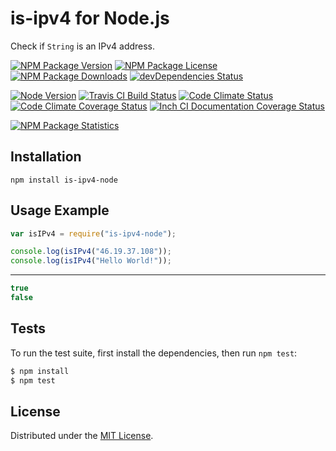 # is-ipv4 for Node.js

Check if `String` is an IPv4 address.

[![NPM Package Version][npm-package-version-badge]][npm-package-url]
[![NPM Package License][npm-package-license-badge]][npm-package-license-url]
[![NPM Package Downloads][npm-package-downloads-badge]][npm-package-url]
[![devDependencies Status][devDependencies-status-badge]][devDependencies-status-page-url]

[![Node Version][node-version-badge]][node-downloads-page-url]
[![Travis CI Build Status][travis-ci-build-status-badge]][travis-ci-build-status-page-url]
[![Code Climate Status][code-climate-status-badge]][code-climate-status-page-url]
[![Code Climate Coverage Status][code-climate-coverage-status-badge]][code-climate-coverage-status-page-url]
[![Inch CI Documentation Coverage Status][inch-ci-documentation-coverage-status-badge]][inch-ci-documentation-coverage-status-page-url]

[![NPM Package Statistics][npm-package-statistics-badge]][npm-package-url]

## Installation

`npm install is-ipv4-node`

## Usage Example

```javascript
var isIPv4 = require("is-ipv4-node");

console.log(isIPv4("46.19.37.108"));
console.log(isIPv4("Hello World!"));
```

***

```javascript
true
false
```

## Tests

To run the test suite, first install the dependencies, then run `npm test`:

```bash
$ npm install
$ npm test
```

## License

Distributed under the [MIT License](LICENSE).

[npm-package-url]: https://npmjs.org/package/is-ipv4-node

[npm-package-version-badge]: https://img.shields.io/npm/v/is-ipv4-node.svg?style=flat-square

[npm-package-license-badge]: https://img.shields.io/npm/l/is-ipv4-node.svg?style=flat-square
[npm-package-license-url]: http://opensource.org/licenses/MIT

[npm-package-downloads-badge]: https://img.shields.io/npm/dm/is-ipv4-node.svg?style=flat-square

[devDependencies-status-badge]: https://david-dm.org/AnatoliyGatt/is-ipv4-node/dev-status.svg?style=flat-square
[devDependencies-status-page-url]: https://david-dm.org/AnatoliyGatt/is-ipv4-node#info=devDependencies

[node-version-badge]: https://img.shields.io/node/v/is-ipv4-node.svg?style=flat-square
[node-downloads-page-url]: https://nodejs.org/download/

[travis-ci-build-status-badge]: https://img.shields.io/travis/AnatoliyGatt/is-ipv4-node.svg?style=flat-square
[travis-ci-build-status-page-url]: https://travis-ci.org/AnatoliyGatt/is-ipv4-node

[code-climate-status-badge]: https://img.shields.io/codeclimate/github/AnatoliyGatt/is-ipv4-node.svg?style=flat-square
[code-climate-status-page-url]: https://codeclimate.com/github/AnatoliyGatt/is-ipv4-node

[code-climate-coverage-status-badge]: https://img.shields.io/codeclimate/coverage/github/AnatoliyGatt/is-ipv4-node.svg?style=flat-square
[code-climate-coverage-status-page-url]: https://codeclimate.com/github/AnatoliyGatt/is-ipv4-node/coverage

[inch-ci-documentation-coverage-status-badge]: https://inch-ci.org/github/AnatoliyGatt/is-ipv4-node.svg?style=flat-square
[inch-ci-documentation-coverage-status-page-url]: https://inch-ci.org/github/AnatoliyGatt/is-ipv4-node

[npm-package-statistics-badge]: https://nodei.co/npm/is-ipv4-node.png?downloads=true&downloadRank=true&stars=true